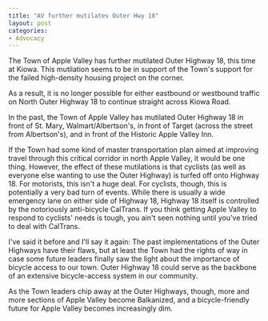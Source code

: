 ```yaml
---
title: "AV further mutilates Outer Hwy 18"
layout: post
categories:
- Advocacy
---
```


The Town of Apple Valley has further mutilated Outer Highway 18, this time at Kiowa. This mutilation seems to be in support of the Town's support for the failed high-density housing project on the corner.

As a result, it is no longer possible for either eastbound or westbound traffic on North Outer Highway 18 to continue straight across Kiowa Road.

In the past, the Town of Apple Valley has mutilated Outer Highway 18 in front of St. Mary, Walmart/Albertson's, in front of Target (across the street from Albertson's), and in front of the Historic Apple Valley Inn.

If the Town had some kind of master transportation plan aimed at improving travel through this critical corridor in north Apple Valley, it would be one thing. However, the effect of these mutilations is that cyclists (as well as everyone else wanting to use the Outer Highway) is turfed off onto Highway 18. For motorists, this isn't a huge deal. For cyclists, though, this is potentially a very bad turn of events. While there is usually a wide emergency lane on either side of Highway 18, Highway 18 itself is controlled by the notoriously anti-bicycle CalTrans. If you think getting Apple Valley to respond to cyclists' needs is tough, you ain't seen nothing until you've tried to deal with CalTrans.

I've said it before and I'll say it again: The past implementations of the Outer Highways have their flaws, but at least the Town had the rights of way in case some future leaders finally saw the light about the importance of bicycle access to our town. Outer Highway 18 could serve as the backbone of an extensive bicycle-access system in our community.

As the Town leaders chip away at the Outer Highways, though, more and more sections of Apple Valley become Balkanized, and a bicycle-friendly future for Apple Valley becomes increasingly dim.